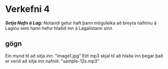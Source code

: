 # Verkefni 4
***Setja Nafn á Lag:*** Notandi getur haft þann möguleika að breyta nafninu á Laginu sem hann hefur hlaðið inn á Lagalistann sinn 
## gögn
Ein mynd til að sitja inn: "image1.jpg"
Eitt mp3 skjal til að hlaða inn þegar það er verið að sitja inn nafnið: "sample-12s.mp3"

